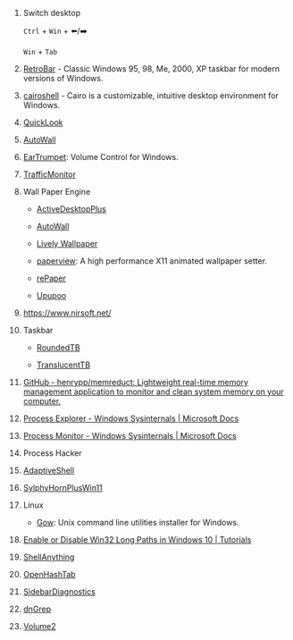 1. Switch desktop

   `Ctrl` + `Win` + :arrow_left:/:arrow_right:

   `Win` + `Tab`

2. [RetroBar](https://github.com/dremin/RetroBar) - Classic Windows 95, 98, Me, 2000, XP taskbar for modern versions of Windows.

3. [cairoshell](https://github.com/cairoshell/cairoshell) - Cairo is a customizable, intuitive desktop environment for Windows.

4. [QuickLook](https://github.com/QL-Win/QuickLook)

5. [AutoWall](https://github.com/SegoCode/AutoWall)

6. [EarTrumpet](https://github.com/File-New-Project/EarTrumpet): Volume Control for Windows.

7. [TrafficMonitor](https://github.com/zhongyang219/TrafficMonitor)

8. Wall Paper Engine

   - [ActiveDesktopPlus](https://github.com/torchgm/ActiveDesktopPlus)

   - [AutoWall](https://github.com/SegoCode/AutoWall)

   - [Lively Wallpaper](https://github.com/rocksdanister/lively)

   - [paperview](https://github.com/glouw/paperview): A high performance X11 animated wallpaper setter.

   - [rePaper](https://github.com/rocksdanister/rePaper)

   - [Upupoo](http://www.upupoo.com/)

9. https://www.nirsoft.net/

10. Taskbar

    - [RoundedTB](https://github.com/torchgm/RoundedTB)

    - [TranslucentTB](https://github.com/TranslucentTB/TranslucentTB)

11. [GitHub - henrypp/memreduct: Lightweight real-time memory management application to monitor and clean system memory on your computer.](https://github.com/henrypp/memreduct)

12. [Process Explorer - Windows Sysinternals | Microsoft Docs](https://docs.microsoft.com/en-us/sysinternals/downloads/process-explorer)

13. [Process Monitor - Windows Sysinternals | Microsoft Docs](https://docs.microsoft.com/en-us/sysinternals/downloads/procmon)

14. Process Hacker

15. [AdaptiveShell](https://github.com/w10m-research/AdaptiveShell)

16. [SylphyHornPlusWin11](https://github.com/hwtnb/SylphyHornPlusWin11)

17. Linux

    - [Gow](https://github.com/bmatzelle/gow): Unix command line utilities installer for Windows.

18. [Enable or Disable Win32 Long Paths in Windows 10 | Tutorials](https://www.tenforums.com/tutorials/51704-enable-disable-win32-long-paths-windows-10-a.html)

19. [ShellAnything](https://github.com/end2endzone/ShellAnything)

20. [OpenHashTab](https://github.com/namazso/OpenHashTab)

21. [SidebarDiagnostics](https://github.com/ArcadeRenegade/SidebarDiagnostics)

22. [dnGrep](https://github.com/dnGrep/dnGrep)

23. [Volume2](https://github.com/irzyxa/Volume2)

